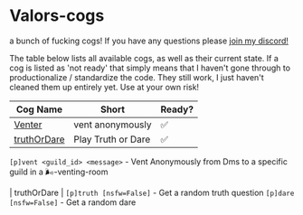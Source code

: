# Valors-cogs
a bunch of fucking cogs! 
If you have any questions please [join my discord!](https://discord.gg/QysVtMvgSN)

The table below lists all available cogs, as well as their current state. If a cog is listed as 'not ready' that simply means that I haven't gone through to productionalize / standardize the code. They still work, I just haven't cleaned them up entirely yet. Use at your own risk!


| Cog Name | Short | Ready? |
| --- | --- | --- |
| [Venter](#venter) | vent anonymously | ✅ |
| [truthOrDare](#truthOrDare) | Play Truth or Dare | ✅ |

`[p]vent <guild_id> <message>` - Vent Anonymously from Dms to a specific guild in a 🌬-venting-room

| truthOrDare |
`[p]truth [nsfw=False]` - Get a random truth question
`[p]dare [nsfw=False]` - Get a random dare
